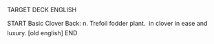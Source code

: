 TARGET DECK
ENGLISH

START
Basic
Clover
Back: n. Trefoil fodder plant.  in clover in ease and luxury. [old english]
END
